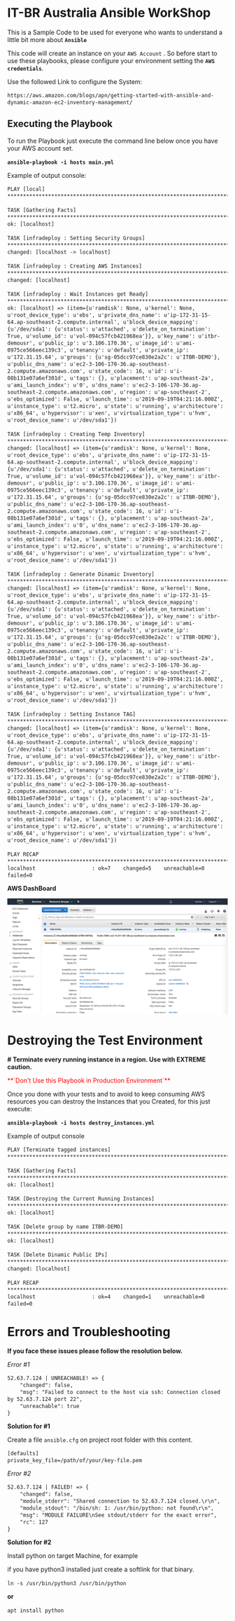 #  IT-BR Australia Ansible WorkShop 


This is a Sample Code to be used for everyone who wants to understand a little bit more about **`Ansible`**

This code will create an instance on your 
`AWS Account` . So before start to use these playbooks, please configure your environment setting the **`AWS credentials`**.

Use the followed Link to configure the System:

	https://aws.amazon.com/blogs/apn/getting-started-with-ansible-and-dynamic-amazon-ec2-inventory-management/

## Executing the Playbook


To run the Playbook just execute the command line below once you have your AWS account set.

**`ansible-playbook -i hosts main.yml`**

Example of output console:

```
PLAY [local] *********************************************************************************************************************************************************************************************************************************

TASK [Gathering Facts] ***********************************************************************************************************************************************************************************************************************
ok: [localhost]

TASK [infradeploy : Setting Security Groups] *************************************************************************************************************************************************************************************************
changed: [localhost -> localhost]

TASK [infradeploy : Creating AWS Instances] **************************************************************************************************************************************************************************************************
changed: [localhost]

TASK [infradeploy : Wait Instances get Ready] ************************************************************************************************************************************************************************************************
ok: [localhost] => (item={u'ramdisk': None, u'kernel': None, u'root_device_type': u'ebs', u'private_dns_name': u'ip-172-31-15-64.ap-southeast-2.compute.internal', u'block_device_mapping': {u'/dev/sda1': {u'status': u'attached', u'delete_on_termination': True, u'volume_id': u'vol-094c57fcb421968ea'}}, u'key_name': u'itbr-demousr', u'public_ip': u'3.106.170.36', u'image_id': u'ami-0975ce566eec139c3', u'tenancy': u'default', u'private_ip': u'172.31.15.64', u'groups': {u'sg-05dcc97ce830e2a2c': u'ITBR-DEMO'}, u'public_dns_name': u'ec2-3-106-170-36.ap-southeast-2.compute.amazonaws.com', u'state_code': 16, u'id': u'i-08b131e07a6ef301d', u'tags': {}, u'placement': u'ap-southeast-2a', u'ami_launch_index': u'0', u'dns_name': u'ec2-3-106-170-36.ap-southeast-2.compute.amazonaws.com', u'region': u'ap-southeast-2', u'ebs_optimized': False, u'launch_time': u'2019-09-19T04:21:16.000Z', u'instance_type': u't2.micro', u'state': u'running', u'architecture': u'x86_64', u'hypervisor': u'xen', u'virtualization_type': u'hvm', u'root_device_name': u'/dev/sda1'})

TASK [infradeploy : Creating Temp Inventory] *************************************************************************************************************************************************************************************************
changed: [localhost] => (item={u'ramdisk': None, u'kernel': None, u'root_device_type': u'ebs', u'private_dns_name': u'ip-172-31-15-64.ap-southeast-2.compute.internal', u'block_device_mapping': {u'/dev/sda1': {u'status': u'attached', u'delete_on_termination': True, u'volume_id': u'vol-094c57fcb421968ea'}}, u'key_name': u'itbr-demousr', u'public_ip': u'3.106.170.36', u'image_id': u'ami-0975ce566eec139c3', u'tenancy': u'default', u'private_ip': u'172.31.15.64', u'groups': {u'sg-05dcc97ce830e2a2c': u'ITBR-DEMO'}, u'public_dns_name': u'ec2-3-106-170-36.ap-southeast-2.compute.amazonaws.com', u'state_code': 16, u'id': u'i-08b131e07a6ef301d', u'tags': {}, u'placement': u'ap-southeast-2a', u'ami_launch_index': u'0', u'dns_name': u'ec2-3-106-170-36.ap-southeast-2.compute.amazonaws.com', u'region': u'ap-southeast-2', u'ebs_optimized': False, u'launch_time': u'2019-09-19T04:21:16.000Z', u'instance_type': u't2.micro', u'state': u'running', u'architecture': u'x86_64', u'hypervisor': u'xen', u'virtualization_type': u'hvm', u'root_device_name': u'/dev/sda1'})

TASK [infradeploy : Generate Dinamic Inventory] **********************************************************************************************************************************************************************************************
changed: [localhost] => (item={u'ramdisk': None, u'kernel': None, u'root_device_type': u'ebs', u'private_dns_name': u'ip-172-31-15-64.ap-southeast-2.compute.internal', u'block_device_mapping': {u'/dev/sda1': {u'status': u'attached', u'delete_on_termination': True, u'volume_id': u'vol-094c57fcb421968ea'}}, u'key_name': u'itbr-demousr', u'public_ip': u'3.106.170.36', u'image_id': u'ami-0975ce566eec139c3', u'tenancy': u'default', u'private_ip': u'172.31.15.64', u'groups': {u'sg-05dcc97ce830e2a2c': u'ITBR-DEMO'}, u'public_dns_name': u'ec2-3-106-170-36.ap-southeast-2.compute.amazonaws.com', u'state_code': 16, u'id': u'i-08b131e07a6ef301d', u'tags': {}, u'placement': u'ap-southeast-2a', u'ami_launch_index': u'0', u'dns_name': u'ec2-3-106-170-36.ap-southeast-2.compute.amazonaws.com', u'region': u'ap-southeast-2', u'ebs_optimized': False, u'launch_time': u'2019-09-19T04:21:16.000Z', u'instance_type': u't2.micro', u'state': u'running', u'architecture': u'x86_64', u'hypervisor': u'xen', u'virtualization_type': u'hvm', u'root_device_name': u'/dev/sda1'})

TASK [infradeploy : Setting Instance TAG] ****************************************************************************************************************************************************************************************************
changed: [localhost] => (item={u'ramdisk': None, u'kernel': None, u'root_device_type': u'ebs', u'private_dns_name': u'ip-172-31-15-64.ap-southeast-2.compute.internal', u'block_device_mapping': {u'/dev/sda1': {u'status': u'attached', u'delete_on_termination': True, u'volume_id': u'vol-094c57fcb421968ea'}}, u'key_name': u'itbr-demousr', u'public_ip': u'3.106.170.36', u'image_id': u'ami-0975ce566eec139c3', u'tenancy': u'default', u'private_ip': u'172.31.15.64', u'groups': {u'sg-05dcc97ce830e2a2c': u'ITBR-DEMO'}, u'public_dns_name': u'ec2-3-106-170-36.ap-southeast-2.compute.amazonaws.com', u'state_code': 16, u'id': u'i-08b131e07a6ef301d', u'tags': {}, u'placement': u'ap-southeast-2a', u'ami_launch_index': u'0', u'dns_name': u'ec2-3-106-170-36.ap-southeast-2.compute.amazonaws.com', u'region': u'ap-southeast-2', u'ebs_optimized': False, u'launch_time': u'2019-09-19T04:21:16.000Z', u'instance_type': u't2.micro', u'state': u'running', u'architecture': u'x86_64', u'hypervisor': u'xen', u'virtualization_type': u'hvm', u'root_device_name': u'/dev/sda1'})

PLAY RECAP ***********************************************************************************************************************************************************************************************************************************
localhost                  : ok=7    changed=5    unreachable=0    failed=0
```


**AWS DashBoard**

![AWS-DASHBOARD](https://github.com/borgessc/ansible_it.br/blob/master/images/AWS-EC2-Dashboard.png)

# Destroying the Test Environment


**# Terminate every running instance in a region. Use with EXTREME caution.**

<p style="color:red;">**`Don't Use this Playbook in Production Environment`**</p>

Once you done with your tests and to avoid to keep consuming AWS resources you can destroy the Instances that you Created, for this just execute:

**`ansible-playbook -i hosts destroy_instances.yml`**


Example of output console

```
PLAY [Terminate tagged instances] **************************************************************************************************************

TASK [Gathering Facts] **************************************************************************************************************
ok: [localhost]

TASK [Destroying the Current Running Instances] **************************************************************************************************************
ok: [localhost]

TASK [Delete group by name ITBR-DEMO] **************************************************************************************************************
ok: [localhost]

TASK [Delete Dinamic Public IPs] **************************************************************************************************************
changed: [localhost]

PLAY RECAP **************************************************************************************************************
localhost                  : ok=4    changed=1    unreachable=0    failed=0
```  

# Errors and Troubleshooting



**If you face these issues please follow the resolution below.**

_Error #1_

```
52.63.7.124 | UNREACHABLE! => {
    "changed": false,
    "msg": "Failed to connect to the host via ssh: Connection closed by 52.63.7.124 port 22",
    "unreachable": true
}
```
**Solution for #1**

Create a file `ansible.cfg` on project root folder with this content. 
```
[defaults]
private_key_file=/path/of/your/key-file.pem
```


_Error #2_

```
52.63.7.124 | FAILED! => {
    "changed": false,
    "module_stderr": "Shared connection to 52.63.7.124 closed.\r\n",
    "module_stdout": "/bin/sh: 1: /usr/bin/python: not found\r\n",
    "msg": "MODULE FAILURE\nSee stdout/stderr for the exact error",
    "rc": 127
}
```
**Solution for #2**

Install python on target Machine, for example 

if you have python3 installed just create a softlink for that binary.

` ln -s /usr/bin/python3 /usr/bin/python `

**or**

` apt install python `


